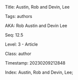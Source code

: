 Title:  Austin, Rob and Devin, Lee

Tags:   authors

AKA:    Rob Austin and Devin Lee

Seq:    12.5

Level:  3 - Article

Class:  author

Timestamp: 20230209212848

Index:  Austin, Rob and Devin, Lee; 
